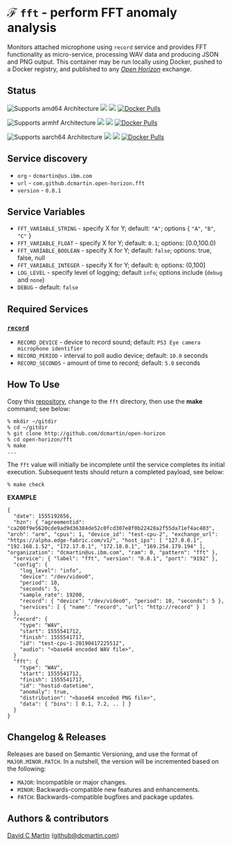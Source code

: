 # &#8497; `fft` - perform FFT anomaly analysis

Monitors attached microphone using `record` service and provides FFT functionality as micro-service, processing WAV data and producing JSON and PNG output.  This container may be run locally using Docker, pushed to a Docker registry, and published to any [_Open Horizon_][open-horizon] exchange.

## Status

![Supports amd64 Architecture][amd64-shield]
[![](https://images.microbadger.com/badges/image/dcmartin/amd64_com.github.dcmartin.open-horizon.fft.svg)](https://microbadger.com/images/dcmartin/amd64_com.github.dcmartin.open-horizon.fft "Get your own image badge on microbadger.com")
[![](https://images.microbadger.com/badges/version/dcmartin/amd64_com.github.dcmartin.open-horizon.fft.svg)](https://microbadger.com/images/dcmartin/amd64_com.github.dcmartin.open-horizon.fft "Get your own version badge on microbadger.com")
[![Docker Pulls][pulls-amd64]][docker-amd64]

[docker-amd64]: https://hub.docker.com/r/dcmartin/amd64_com.github.dcmartin.open-horizon.fft
[pulls-amd64]: https://img.shields.io/docker/pulls/dcmartin/amd64_com.github.dcmartin.open-horizon.fft.svg

![Supports armhf Architecture][arm-shield]
[![](https://images.microbadger.com/badges/image/dcmartin/arm_com.github.dcmartin.open-horizon.fft.svg)](https://microbadger.com/images/dcmartin/arm_com.github.dcmartin.open-horizon.fft "Get your own image badge on microbadger.com")
[![](https://images.microbadger.com/badges/version/dcmartin/arm_com.github.dcmartin.open-horizon.fft.svg)](https://microbadger.com/images/dcmartin/arm_com.github.dcmartin.open-horizon.fft "Get your own version badge on microbadger.com")
[![Docker Pulls][pulls-arm]][docker-arm]

[docker-arm]: https://hub.docker.com/r/dcmartin/arm_com.github.dcmartin.open-horizon.fft
[pulls-arm]: https://img.shields.io/docker/pulls/dcmartin/arm_com.github.dcmartin.open-horizon.fft.svg

![Supports aarch64 Architecture][arm64-shield]
[![](https://images.microbadger.com/badges/image/dcmartin/arm64_com.github.dcmartin.open-horizon.fft.svg)](https://microbadger.com/images/dcmartin/arm64_com.github.dcmartin.open-horizon.fft "Get your own image badge on microbadger.com")
[![](https://images.microbadger.com/badges/version/dcmartin/arm64_com.github.dcmartin.open-horizon.fft.svg)](https://microbadger.com/images/dcmartin/arm64_com.github.dcmartin.open-horizon.fft "Get your own version badge on microbadger.com")
[![Docker Pulls][pulls-arm64]][docker-arm64]

[docker-arm64]: https://hub.docker.com/r/dcmartin/arm64_com.github.dcmartin.open-horizon.fft
[pulls-arm64]: https://img.shields.io/docker/pulls/dcmartin/arm64_com.github.dcmartin.open-horizon.fft.svg

[arm64-shield]: https://img.shields.io/badge/aarch64-yes-green.svg
[amd64-shield]: https://img.shields.io/badge/amd64-yes-green.svg
[arm-shield]: https://img.shields.io/badge/armhf-yes-green.svg

## Service discovery
+ `org` - `dcmartin@us.ibm.com`
+ `url` - `com.github.dcmartin.open-horizon.fft`
+ `version` - `0.0.1`

## Service Variables
+ `FFT_VARIABLE_STRING` - specify X for Y; default: `"A"`; options { `"A"`, `"B"`, `"C"` }
+ `FFT_VARIABLE_FLOAT` - specify X for Y; default: `0.1`; options: \[0.0,100.0\)
+ `FFT_VARIABLE_BOOLEAN` - specify X for Y; default: `false`; options: true, false, null
+ `FFT_VARIABLE_INTEGER` - specify X for Y; default: `0`; options: \(0,100\]
+ `LOG_LEVEL` - specify level of logging; default `info`; options include (`debug` and `none`)
+ `DEBUG` - default: `false`

## Required Services

### [`record`](https://github.com/dcmartin/open-horizon/blob/beta/record/README.md)
+ `RECORD_DEVICE` - device to record sound; default: `PS3 Eye camera microphone identifier`
+ `RECORD_PERIOD` - interval to poll audio device; default: `10.0` seconds
+ `RECORD_SECONDS` - amount of time to record; default: `5.0` seconds

## How To Use
Copy this [repository][repository], change to the `fft` directory, then use the **make** command; see below:

```
% mkdir ~/gitdir
% cd ~/gitdir
% git clone http://github.com/dcmartin/open-horizon
% cd open-horizon/fft
% make
...
```

The `fft` value will initially be incomplete until the service completes its initial execution.  Subsequent tests should return a completed payload, see below:

```
% make check
```

**EXAMPLE**

```
{   
  "date": 1555192656,
  "hzn": { "agreementid": "ca200f9e5620cde9ad9d36384de52c0fcd307e8f0b22428a2f55da71ef4ac403", "arch": "arm", "cpus": 1, "device_id": "test-cpu-2", "exchange_url": "https://alpha.edge-fabric.com/v1/", "host_ips": [ "127.0.0.1", "192.168.1.52", "172.17.0.1", "172.18.0.1", "169.254.179.194" ], "organization": "dcmartin@us.ibm.com", "ram": 0, "pattern": "fft" },
  "service": { "label": "fft", "version": "0.0.1", "port": "9192" },
  "config": {
    "log_level": "info",
    "device": "/dev/video0",
    "period": 10,
    "seconds": 5,
    "sample_rate": 19200,
    "record": { "device": "/dev/video0", "period": 10, "seconds": 5 },
    "services": [ { "name": "record", "url": "http://record" } ]
  },  
  "record": {
    "type": "WAV",
    "start": 1555541712,
    "finish": 1555541717,
    "id": "test-cpu-1-20190417225512",
    "audio": "<base64 encoded WAV file>",
  }
  "fft": {
    "type": "WAV",
    "start": 1555541712,
    "finish": 1555541717,
    "id": "hostid-datetime",
    "anomaly": true,
    "distribution": "<base64 encoded PNG file>",
    "data": { "bins": [ 0.1, 7.2, .. ] }
  }
}
```

## Changelog & Releases

Releases are based on Semantic Versioning, and use the format
of ``MAJOR.MINOR.PATCH``. In a nutshell, the version will be incremented
based on the following:

- ``MAJOR``: Incompatible or major changes.
- ``MINOR``: Backwards-compatible new features and enhancements.
- ``PATCH``: Backwards-compatible bugfixes and package updates.

## Authors & contributors

[David C Martin][dcmartin] (github@dcmartin.com)

[userinput]: https://github.com/dcmartin/open-horizon/blob/master/fft/userinput.json
[service-json]: https://github.com/dcmartin/open-horizon/blob/master/fft/service.json
[build-json]: https://github.com/dcmartin/open-horizon/blob/master/fft/build.json
[dockerfile]: https://github.com/dcmartin/open-horizon/blob/master/fft/Dockerfile


[dcmartin]: https://github.com/dcmartin
[edge-fabric]: https://console.test.cloud.ibm.com/docs/services/edge-fabric/getting-started.html
[edge-install]: https://console.test.cloud.ibm.com/docs/services/edge-fabric/adding-devices.html
[edge-slack]: https://ibm-appsci.slack.com/messages/edge-fabric-users/
[ibm-apikeys]: https://console.bluemix.net/iam/#/apikeys
[ibm-registration]: https://console.bluemix.net/registration/
[issue]: https://github.com/dcmartin/open-horizon/issues
[macos-install]: http://pkg.bluehorizon.network/macos
[open-horizon]: http://github.com/open-horizon/
[repository]: https://github.com/dcmartin/open-horizon
[setup]: https://github.com/dcmartin/open-horizon/blob/master/setup/README.md
